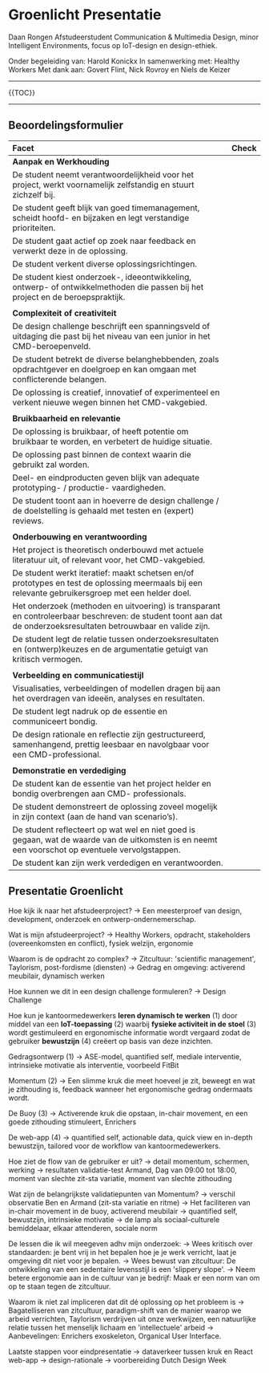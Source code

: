 # Groenlicht Presentatie

Daan Rongen
Afstudeerstudent Communication & Multimedia Design,
minor Intelligent Environments, focus op IoT-design en design-ethiek.

Onder begeleiding van: Harold Konickx
In samenwerking met: Healthy Workers
Met dank aan: Govert Flint, Nick Rovroy en Niels de Keizer

---

{{TOC}}

---

## Beoordelingsformulier

| Facet | Check |
|:--|:--|
| **Aanpak en Werkhouding** |  |
| De student neemt verantwoordelijkheid voor het project, werkt voornamelijk zelfstandig en stuurt zichzelf bij. |  |
| De student geeft blijk van goed timemanagement, scheidt hoofd- en bijzaken en legt verstandige prioriteiten. |  |
| De student gaat actief op zoek naar feedback en verwerkt deze in de oplossing. |  |
| De student verkent diverse oplossingsrichtingen. |  |
| De student kiest onderzoek-, ideeontwikkeling, ontwerp- of ontwikkelmethoden die passen bij het project en de beroepspraktijk. |  |
|  |  |
| **Complexiteit of creativiteit** |  |
| De design challenge beschrijft een spanningsveld of uitdaging die past bij het niveau van een junior in het CMD-beroepenveld. |  |
| De student betrekt de diverse belanghebbenden, zoals opdrachtgever en doelgroep en kan omgaan met conflicterende belangen. |  |
| De oplossing is creatief, innovatief of experimenteel en verkent nieuwe wegen binnen het CMD-vakgebied. |  |
|  |  |
| **Bruikbaarheid en relevantie** |  |
| De oplossing is bruikbaar, of heeft potentie om bruikbaar te worden, en verbetert de huidige situatie. |  |
| De oplossing past binnen de context waarin die gebruikt zal worden. |  |
| Deel- en eindproducten geven blijk van adequate prototyping- / productie- vaardigheden. |  |
| De student toont aan in hoeverre de design challenge / de doelstelling is gehaald met testen en (expert) reviews. |  |
|  |  |
| **Onderbouwing en verantwoording** |  |
| Het project is theoretisch onderbouwd met actuele literatuur uit, of relevant voor, het CMD-vakgebied. |  |
| De student werkt iteratief: maakt schetsen en/of prototypes en test de oplossing meermaals bij een relevante gebruikersgroep met een helder doel. |  |
| Het onderzoek (methoden en uitvoering) is transparant en controleerbaar beschreven: de student toont aan dat de onderzoeksresultaten betrouwbaar en valide zijn. |  |
| De student legt de relatie tussen onderzoeksresultaten en (ontwerp)keuzes en de argumentatie getuigt van kritisch vermogen. |  |
|  |  |
| **Verbeelding en communicatiestijl** |  |
| Visualisaties, verbeeldingen of modellen dragen bij aan het overdragen van ideeën, analyses en resultaten. |  |
| De student legt nadruk op de essentie en communiceert bondig. |  |
| De design rationale en reflectie zijn gestructureerd, samenhangend, prettig leesbaar en navolgbaar voor een CMD-professional. |  |
|  |  |
| **Demonstratie en verdediging** |  |
| De student kan de essentie van het project helder en bondig overbrengen aan CMD- professionals. |  |
| De student demonstreert de oplossing zoveel mogelijk in zijn context (aan de hand van scenario’s). |  |
| De student reflecteert op wat wel en niet goed is gegaan, wat de waarde van de uitkomsten is en neemt een voorschot op eventuele vervolgstappen. |  |
| De student kan zijn werk verdedigen en verantwoorden. |  |


## Presentatie Groenlicht

Hoe kijk ik naar het afstudeerproject?
-> Een meesterproef van design, development, onderzoek en ontwerp-ondernemerschap.

Wat is mijn afstudeerproject?
-> Healthy Workers, opdracht, stakeholders (overeenkomsten en conflict), fysiek welzijn, ergonomie

Waarom is de opdracht zo complex?
-> Zitcultuur: 'scientific management', Taylorism, post-fordisme (diensten)
-> Gedrag en omgeving: activerend meubilair, dynamisch werken

Hoe kunnen we dit in een design challenge formuleren?
-> Design Challenge

Hoe kun je kantoormedewerkers **leren dynamisch te werken** (1) door middel van een **IoT-toepassing** (2) waarbij **fysieke activiteit in de stoel** (3) wordt gestimuleerd en ergonomische informatie wordt vergaard zodat de gebruiker **bewustzijn** (4) creëert op basis van deze inzichten.

Gedragsontwerp (1)
-> ASE-model, quantified self, mediale interventie, intrinsieke motivatie als interventie, voorbeeld FitBit

Momentum (2)
-> Een slimme kruk die meet hoeveel je zit, beweegt en wat je zithouding is, feedback wanneer het ergonomische gedrag ondermaats wordt.

De Buoy (3)
-> Activerende kruk die opstaan, in-chair movement, en een goede zithouding stimuleert, Enrichers

De web-app (4)
-> quantified self, actionable data, quick view en in-depth bewustzijn, tailored voor de workflow van kantoormedewerkers.

Hoe ziet de flow van de gebruiker er uit?
-> detail momentum, schermen, werking
-> resultaten validatie-test Armand, Dag van 09:00 tot 18:00, moment van slechte zit-sta variatie, moment van slechte zithouding

Wat zijn de belangrijkste validatiepunten van Momentum?
-> verschil observatie Ben en Armand (zit-sta variatie en ritme)
-> Het faciliteren van in-chair movement in de buoy, activerend meubilair
-> quantified self, bewustzijn, intrinsieke motivatie
-> de lamp als sociaal-culturele bemiddelaar, elkaar attenderen, sociale norm

De lessen die ik wil meegeven adhv mijn onderzoek:
-> Wees kritisch over standaarden: je bent vrij in het bepalen hoe je je werk verricht, laat je omgeving dit niet voor je bepalen.
-> Wees bewust van zitcultuur: De ontwikkeling van een sedentaire levensstijl is een 'slippery slope'.
-> Neem betere ergonomie aan in de cultuur van je bedrijf: Maak er een norm van om op te staan tegen de zitcultuur.

Waarom ik niet zal impliceren dat dit dé oplossing op het probleem is
-> Bagatelliseren van zitcultuur, paradigm-shift van de manier waarop we arbeid verrichten, Taylorism verdrijven uit onze werkwijzen, een natuurlijke relatie tussen het menselijk lichaam en 'intellectuele' arbeid
-> Aanbevelingen: Enrichers exoskeleton, Organical User Interface.

Laatste stappen voor eindpresentatie
-> dataverkeer tussen kruk en React web-app
-> design-rationale
-> voorbereiding Dutch Design Week